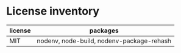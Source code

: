 # License inventory

| license | packages                                  |
| ------- | ----------------------------------------- |
| MIT     | nodenv, node-build, nodenv-package-rehash |
